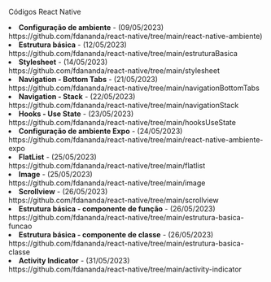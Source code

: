 Códigos React Native
<li><b>Configuração de ambiente</b> - (09/05/2023)<br>https://github.com/fdananda/react-native/tree/main/react-native-ambiente)</li>
<li><b>Estrutura básica</b> - (12/05/2023)<br>https://github.com/fdananda/react-native/tree/main/estruturaBasica</li>
<li><b>Stylesheet</b> - (14/05/2023)<br>https://github.com/fdananda/react-native/tree/main/stylesheet</li>
<li><b>Navigation - Bottom Tabs</b> - (21/05/2023)<br>https://github.com/fdananda/react-native/tree/main/navigationBottomTabs</li>
<li><b>Navigation - Stack</b> - (22/05/2023)<br>https://github.com/fdananda/react-native/tree/main/navigationStack</li>
<li><b>Hooks - Use State</b> - (23/05/2023)<br>https://github.com/fdananda/react-native/tree/main/hooksUseState</li>
<li><b>Configuração de ambiente Expo</b> - (24/05/2023)<br>https://github.com/fdananda/react-native/tree/main/react-native-ambiente-expo</li>
<li><b>FlatList</b> - (25/05/2023)<br>https://github.com/fdananda/react-native/tree/main/flatlist</li>
<li><b>Image</b> - (25/05/2023)<br>https://github.com/fdananda/react-native/tree/main/image</li>
<li><b>Scrollview</b> - (26/05/2023)<br>https://github.com/fdananda/react-native/tree/main/scrollview</li>
<li><b>Estrutura básica - componente de função</b> - (26/05/2023)<br>https://github.com/fdananda/react-native/tree/main/estrutura-basica-funcao</li>
<li><b>Estrutura básica - componente de classe</b> - (26/05/2023)<br>https://github.com/fdananda/react-native/tree/main/estrutura-basica-classe</li>
<li><b>Activity Indicator</b> - (31/05/2023)<br>https://github.com/fdananda/react-native/tree/main/activity-indicator</li>
